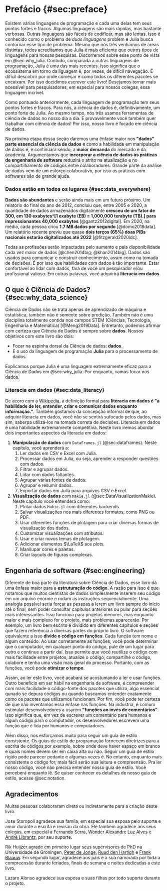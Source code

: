 # Prefácio {#sec:preface}

Existem várias linguagens de programação e cada uma delas tem seus pontos fortes e fracos.
Algumas linguagens são mais rápidas, mas bastante verbosas.
Outras linguagens são fáceis de codificar, mas são lentas. Isso é conhecido como o problema de *duas linguagens* problem e Julia busca contornar esse tipo de problema.
Mesmo que nós três venhamos de áreas distintas, todos acreditamos que Julia é mais eficiente que outros tipos de linguagens para nossas pesquisas. 
Discorremos sobre esse ponto de vista em @sec:why_julia.
Contudo, comparada a outras linguagens de programação, Julia é uma das mais recentes.
Isso significa que o ecossistema em torno da liguagem é, por vezes, de difícil navegação.
É difícil descobrir por onde começar e como todos os diferentes pacotes se encaixam.
Por isso decidimos escrever este livro!
Desejamos tornar mais acessível para pesquisadores, em especial para nossos colegas, essa linguagem incrível.

Como pontuado anteriormente, cada linguagem de programação tem seus pontos fortes e fracos.
Para nós, a ciência de dados é, definitivamente, um ponto forte de Julia.
Ao mesmo tempo, nós três usamos ferramentas de ciência de dados no nosso dia a dia.
E provavelmente você também quer trabalhar com ciência de dados!
Por isso, nosso livro é focado em ciência de dados.

Na próxima etapa dessa seção daremos uma ênfase maior nos **"dados" parte essencial da ciência de dados** e como a habilidade em manipulação de dados é, e continuará sendo, a **maior demanda** do mercado e da academia.
Argumentamos que **incorporar a ciência de dados às práticas de engenharia de software** reduzirá o atrito na atualização e no compartilhamento de códigos entre colaboradores. 
Grande parte da análise de dados vem de um esforço colaborativo, por isso as práticas com softwares são de grande ajuda.

### Dados estão em todos os lugares {#sec:data_everywhere}

**Dados são abundantes** e serão ainda mais em um futuro próximo.
Um relatório do final do ano de 2012, concluiu que, entre 2005 e 2020, a quantidade de dados armazenados digitalmente **cresceu de um fator de 300, em 130 exabytes^[1 exabyte (EB) = 1,000,000 terabyte (TB).] para impressionantes 40,000 exabytes** [@gantz2012digital].
Em 2020, na média, cada pessoa criou **1.7 MB dados por segundo** [@domo2018data].
Um relatório recente previu que quase **dois terços (65%) doas PIBs nacionais estarão digitalizados até 2022** [@fitzgerald2020idc].

Todas as profissões serão impactadas pelo aumento e pela disponibilidade cada vez maior de dados [@chen2014big; @khan2014big].
Dados são usados para comunicar e construir conhecimento, assim como na tomada de decisões. 
É por isso que habilidades com dados é tão importante.
Estar confortável ao lidar com dados, fará de você um pesquisador e/ou profissional valioso. 
Em outras palavras, você adquirirá **literacia em dados**.

## O que é Ciência de Dados? {#sec:why_data_science}

Ciência de Dados não se trata apenas de aprendizado de máquina e estatística, também não é somente sobre predição.
Também não é uma disciplina totalmente contida nos campos STEM (Ciências, Tecnologia, Engenharia e Matemática) [@Meng2019Data].
Entretanto, podemos afirmar com certeza que Ciência de Dados é sempre sobre **dados**.
Nossos objetivos com este livro são dois:

* Focar na espinha dorsal da Ciência de dados: **dados**.
* E o uso da linguagem de programação **Julia** para o processamento de dados.

Explicamos porque Julia é uma linguagem extremamente eficaz para a Ciência de Dados em @sec:why_julia.
Por enquanto, vamos focar nos dados.

### Literacia em dados {#sec:data_literacy}

De acoro com a [Wikipedia](https://en.wikipedia.org/wiki/Data_literacy), a definição formal para **literacia em dados é "a habilidade de ler, entender, criar e comunicar dados enquanto informação."**.
Também gostamos da concepção informal de que, ao adquirir literacia em dados, você não se sentirá sufocado pelos dados, mas sim, saberpa utilizá-los na tomada correta de decisões.
Literacia em dados é uma habilidade extremamente competitiva.
Neste livro iremos abordar dois importantes aspectos da literacia em dados:

1. **Manipulação de dados** com `DataFrames.jl` (@sec:dataframes).
Neste capítulo, você aprenderá a:
    1. Ler dados em CSV e Excel com Julia.
    2. Processar dados em Julia, ou seja, aprender a responder questões com dados.
    3. Filtrar e agrupar dados.
    4. Lidar com dados faltantes.
    5. Agrupar várias fontes de dados.
    6. Agrupar e resumir dados.
    7. Exportar dados em Julia para arquivos CSV e Excel.
2. **Visualização de dados** com `Makie.jl` (@sec:DataVisualizationMakie).
Neste capítulo você entenderá como:
    1. Plotar dados `Makie.jl` com diferentes backends.
    2. Salvar visualizações nos mais diferentes formatos, como PNG ou PDF.
    3. Usar diferentes funções de plotagem para criar diversas formas de visualização dos dados.
    4. Customizar visualizações com atributos.
    5. Usar e criar novos temas de plotagem.
    6. Adicionar elementos $\LaTeX$ aos plots.
    7. Manilupar cores e paletas.
    8. Criar layouts de figuras complexas.

## Engenharia de software {#sec:engineering}

Diferente de boa parte da literatura sobre Ciência de Dados, esse livro dá uma ênfase maior para a **estruturação do código**.
A razão para isso é que notamos que muitos cientistas de dados simplesmente inserem seu código em um arquivo enorme e rodam as instruções sequencialmente.
Uma analogia possível seria forçar as pessoas a lerem um livro sempre do início até o final, sem poder consultar capítulos anteriores ou pular para seções mais interessantes.
Isso funciona para projetos menores, mas enquanto maior e mais complexo for o projeto, mais problemas aparecerão.
Por exemplo, um livro bem escrito é dividido em diferentes capítulos e seções que fazem referência a diversas partes do próprio livro.
O software equivalente a isso **divide o código em funções**.
Cada função tem nome e algum conteúdo.
Ao usar corretamente as funções, você pode determinar que o computador, em qualquer ponto do código, pule de um lugar para outro e continue a partir daí.
Isso permite que você reutilize o código com mais facilidade entre projetos, atualize o código, compartilhe o código, colabore e tenha uma visão mais geral do processo.
Portanto, com as funções, você pode **otimizar o tempo**.

Assim, ao ler este livro, você acabará se acostumando a ler e usar funções.
Outro benefício em ser hábil na engenharia de software, é compreender com mais facilidade o código-fonte dos pacotes que utiliza, algo essencial qunado se depura códigos ou quando buscamos entender exatamente como os pacotes que utilizamos funcionam.
Por fim, você pode ter certeza de que não inventamos essa ênfase nas funções.
Na indústria, é comum estimular desenvolvedores a usarem **"funções ao invés de comentários"**.
Isso significa que, em vez de escrever um comentário para humanos e algum código para o computador, os desenvolvedores escrevem uma função que é lida por humanos e computadores.

Além disso, nos esforçamos muito para seguir um guia de estilo consistente.
Os guias de estilo de programação fornecem diretrizes para a escrita de códigos,por exemplo, sobre onde deve haver espaço em branco e quais nomes devem ser em caixa alta ou não.
Seguir um guia de estilo rígido pode parecer pedante e algumas vezes é.
No entanto, enquanto mais consistente o código for, mais fácil serão sua leitura e compreensão.
Pra ler nosso código, você não precisa entender nosso guia de estilo.
Você perceberá enquanto lê.
Se quiser conhecer os detalhes de nosso guia de estilo, acesse @sec:notation.

## Agradecimentos

Muitas pessoas colaboraram direta ou indiretamente para a criação deste livro.

Jose Storopoli agradece sua famíla, em especial sua esposa pelo suporte e amor durante a escrita e revisão da obra.
Ele também agradece aos seus colegas, em especial a [Fernando Serra](https://orcid.org/0000-0002-8178-7313), [Wonder Alexandre Luz Alves](https://orcid.org/0000-0003-0430-950X) e [André Librantz](https://orcid.org/0000-0001-8599-9009), por seu suporte.

Rik Huijzer agrade em primeiro lugar seus supervisores de PhD na Universidade de Groningen, [Peter de Jonge](https://www.rug.nl/staff/peter.de.jonge/), [Ruud den Hartigh](https://www.rug.nl/staff/j.r.den.hartigh/) e [Frank Blaauw](https://frankblaauw.nl/).
Em segundo lugar, agradece aos pais e a sua namorada por toda a compreensão durante feriados, finais de semana e noites dedicadas a este livro. 

Lazaro Alonso agradece sua esposa e suas filhas por todo suporte durante o projeto.
